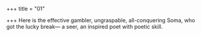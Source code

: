 +++
title = "01"

+++
Here is the effective gambler, ungraspable, all-conquering Soma, who got  the lucky break—
a seer, an inspired poet with poetic skill.